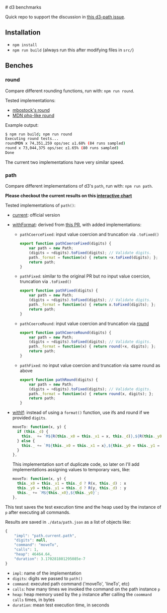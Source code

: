 # d3 benchmarks

Quick repo to support the discussion in [this d3-path issue](https://github.com/d3/d3-path/issues/10).

## Installation

- `npm install`
- `npm run build` (always run this after modifying files in `src/`)

## Benches

### round

Compare different rounding functions, run with: `npm run round`.

Tested implementations:

  - [mbostock's round](https://github.com/d3/d3-format/issues/32)
  - [MDN php-like round](https://developer.mozilla.org/en-US/docs/Web/JavaScript/Reference/Global_Objects/Math/round#PHP-Like_rounding_Method)

Example output:

```bash
$ npm run build; npm run round
Executing round tests...
roundMDN x 74,351,259 ops/sec ±1.68% (84 runs sampled)
round x 73,044,375 ops/sec ±1.65% (80 runs sampled)
Done
```

The current two implementations have very similar speed.

### path

Compare different implementations of d3's `path`, run with: `npm run path`.

**Please checkout the current results on this [interactive chart](https://mindrones.github.io/d3-benchmarks/)**

Tested implementations of `path()`:

- [current](https://github.com/d3/d3-path/blob/master/src/path.js): official version
- [withFormat](https://github.com/mindrones/d3-benchmarks/blob/master/src/path/withFormat.js): derived from [this PR](https://github.com/d3/d3-path/blob/fixed/src/path.js), with added implementations:

  - `pathCoerceFixed`: input value coercion and truncation via `.toFixed()`

    ```js
    export function pathCoerceFixed(digits) {
        var path = new Path;
        (digits = +digits).toFixed(digits); // Validate digits.
        path._format = function(x) { return +x.toFixed(digits); };
        return path;
    }
    ```

  - `pathFixed`: similar to the original PR but no input value coercion, truncation via `.toFixed()`

    ```js
    export function pathFixed(digits) {
        var path = new Path;
        (digits = +digits).toFixed(digits); // Validate digits.
        path._format = function(x) { return x.toFixed(digits); };
        return path;
    }
    ```

  - `pathCoerceRound`: input value coercion and truncation via [round](https://github.com/d3/d3-format/issues/32)

    ```js
    export function pathCoerceRound(digits) {
        var path = new Path;
        (digits = +digits).toFixed(digits); // Validate digits.
        path._format = function(x) { return round(+x, digits); };
        return path;
    }
    ```

  - `pathFixed`: no input value coercion and truncation via same round as above

    ```js
    export function pathRound(digits) {
        var path = new Path;
        (digits = +digits).toFixed(digits); // Validate digits.
        path._format = function(x) { return round(x, digits); };
        return path;
    }
    ```

- [withIf](https://github.com/mindrones/d3-benchmarks/blob/master/src/path/withIf.js): instead of using a `format()` function, use ifs and round if we provided `digits`.
  ```js
  moveTo: function(x, y) {
    if (this._d) {
      this._ += `M${R(this._x0 = this._x1 = x, this._d)},${R(this._y0 = this._y1 = y, this._d)}`;
    } else {
      this._ += `M${this._x0 = this._x1 = x},${this._y0 = this._y1 = y}`;
    }
  },
  ```
  This implementation sort of duplicate code, so later on I'll add implementations assigning values to temporary vars, like:
  ```js
  moveTo: function(x, y) {
    this._x0 = this._x1 = this._d ? R(x, this._d) : x
    this._y0 = this._y1 = this._d ? R(y, this._d) : y
    this._ += `M${this._x0},${this._y0}`;
  },
  ```

This test saves the test execution time and the heap used by the instance of `p` after executing all commands.

Results are saved in `./data/path.json` as a list of objects like:

```js
{
    "impl": "path.current.path",
    "digits": null,
    "command": "moveTo",
    "calls": 1,
    "heap": 46464.64,
    "duration": 3.170281801295085e-7
}
```

- `impl`: name of the implementation
- `digits`: digits we passed to `path()`
- `command`: executed path command ('moveTo', 'lineTo', etc)
- `calls`: how many times we invoked the command on the path instance `p`
- `heap`: heap memory used by the `p` instance after calling the `coommand` `calls` times, in bytes
- `duration`: mean test execution time, in seconds
